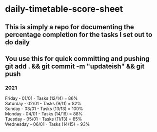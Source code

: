 # daily-timetable-score-sheet

This is simply a repo for documenting the percentage completion for the tasks I set out to do daily   
---
You use this for quick committing and pushing  
git add . && git commit -m "updateish" && git push
---
### 2021

Friday - 01/01 - Tasks (12/14) = 86%  
Saturday - 02/01 - Tasks (9/11) = 82%  
Sunday - 03/01 - Tasks (13/13) = 100%  
Monday - 04/01 - Tasks (14/16) = 88%  
Tuesday - 05/01 - Tasks (11/13) = 85%  
Wednesday - 06/01 - Tasks (14/15) = 93%
  
  
  
